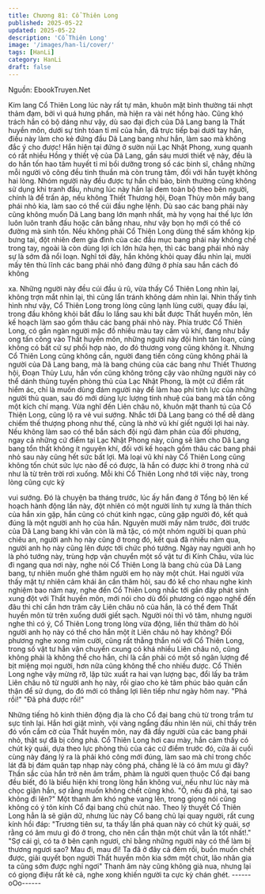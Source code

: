 ```yaml
---
title: Chương 81: Cổ Thiên Long
published: 2025-05-22
updated: 2025-05-22
description: 'Cổ Thiên Long'
image: '/images/han-li/cover/'
tags: [HanLi]
category: HanLi
draft: false
---
```


Nguồn: EbookTruyen.Net

Kim lang Cổ Thiên Long lúc này rất tự mãn, khuôn mặt bình
thường tái nhợt thảm đạm, bởi vì quá hưng phấn, mà hiện ra vài
nét hồng hào.
Cũng khó trách hắn có bộ dáng như vậy, dù sao đại địch của Dã
Lang bang là Thất huyền môn, dưới sự tính tóan tỉ mĩ của hắn, đã
trực tiếp bại dưới tay hắn, điều này làm cho kẻ đứng đầu Dã Lang
bang như hắn, làm sao mà không đắc ý cho được!
Hắn hiện tại đứng ở sườn núi Lạc Nhật Phong, xung quanh có rất
nhiều Hồng y thiết vệ của Dã Lang, gần sáu mươi thiết vệ này,
đều là do hắn tốn hao tâm huyết tỉ mỉ bồi dưỡng trong số các binh
sĩ, chẳng những mỗi người võ công đều tinh thuần mà còn trung
tâm, đối với hắn tuyệt không hai lòng.
Nhóm người này đều được tự hắn chí bảo, bình thường cũng
không sử dụng khi tranh đấu, nhưng lúc này hắn lại đem toàn bộ
theo bên người, chính là để trấn áp, nếu không Thiết Thương hội,
Đoạn Thủy môn mấy bang phái nhỏ kia, làm sao có thể cúi đầu
nghe lệnh.
Dù sao các bang phái này cũng không muốn Dã Lang bang lớn
mạnh nhất, mà hy vọng hai thế lực lớn luôn luôn tranh đấu hoặc
cân bằng nhau, như vậy bọn họ mới có thể có đường mà sinh
tồn.
Nếu không phải Cổ Thiên Long dùng thế sấm không kịp bưng tai,
đột nhiên đem gia đình của các đầu mục bang phái này không
chế trong tay, ngoài là còn dùng lợi ích lớn hứa hẹn, thì các bang
phái nhỏ này sự là sớm đã nổi loạn.
Nghĩ tới đây, hắn không khỏi quay đầu nhìn lại, mười mấy tên thủ
lĩnh các bang phái nhỏ đang đứng ở phía sau hắn cách đó không

xa.
Những người này đều cúi đầu ủ rũ, vừa thấy Cổ Thiên Long nhìn
lại, không trợn mắt nhìn lại, thì cũng lẩn tránh không dám nhìn lại.
Nhìn thấy tình hình như vậy, Cổ Thiên Long trong lòng cũng lạnh
lùng cười, quay đầu lại, trong đầu không khỏi bắt đầu lo lắng sau
khi bắt được Thất huyền môn, lên kế hoạch làm sao gồm thâu
các bang phái nhỏ này.
Phía trước Cổ Thiên Long, có gần ngàn người mặc đồ nhiều màu
tay cầm vũ khí, đang như bầy ong tấn công vào Thất huyền môn,
những người này đội hình tán loạn, cũng không có bất cứ sự phối
hợp nào, do đó thương vong cũng không ít.
Nhưng Cổ Thiên Long cũng không cần, người đang tiến công
cũng không phải là người của Dã Lang bang, mà là bang chúng
của các bang như Thiết Thương hội, Đoạn Thủy Lưu, hắn vốn
cũng không trông cậy vào những người này có thể dánh thủng
tuyến phòng thủ của Lạc Nhật Phong, là một cứ điểm rất hiểm ác,
chỉ là muốn dùng đám người này để làm hao phí tinh lực của
những người thủ quan, sau đó mới dùng lực lượng tinh nhuệ của
bang mà tấn công một kích chí mạng.
Vừa nghĩ đến Liên châu nõ, khuôn mặt thanh tú của Cổ Thiên
Long, cũng lộ ra vẻ vui sướng.
Nhắc tới Dã Lang bang có thể dễ dàng chiếm thế thượng phong
như thế, cũng là nhờ vũ khí giết người lợi hai này.
Nếu không làm sao có thể bắn sách đội ngũ đàm phán của đối
phương, ngay cả những cứ điểm tại Lạc Nhật Phong này, cũng sẽ
làm cho Dã Lang bang tổn thất không ít nguyên khí, đối với kế
hoạch gồm thâu các bang phái nhỏ sau này cũng hết sức bất lợi.
Mà loại vũ khí này Cổ Thiên Long cũng không tốn chút sức lực
nào để có được, là hắn có được khi ở trong nhà cứ như là từ trên
trời rơi xuống.
Mỗi khi Cổ Thiên Long nhớ tới việc này, trong lòng cũng cực kỳ

vui sướng.
Đó là chuyện ba tháng trước, lúc ấy hắn đang ở Tổng bộ lên kế
hoạch hành động lần này, đột nhiên có một người lính tự xưng là
thân thích của hắn xin gặp, hắn cũng có chút kinh ngạc, cũng gặp
người đó, kết quả đúng là một người anh họ của hắn. Nguyên
mười mấy năm trước, đời trước của Dã Lang bang khi vãn còn là
mã tặc, có một nhóm người bị quan phủ chiêu an, người anh họ
này cũng ở trong đó, kết quả đã nhiều năm qua, người anh họ
này cũng lên được tới chức phó tướng. Ngày nay người anh họ là
phó tướng này, trùng hợp vận chuyển một số vật tư đi Kính Châu,
vừa lúc đi ngang qua nơi này, nghe nói Cổ Thiên Long là bang
chủ của Dã Lang bang, tự nhiên muốn ghé thăm người em họ
này một chút.
Hai người vừa thấy mặt tự nhiên cảm khái ân cần thăm hỏi, sau
đó kể cho nhau nghe kinh nghiệm bao năm nay, nghe đến Cổ
Thiên Long nhắc tới gần đây phát sinh xung đột với Thất huyền
môn, mới nói cho dù đối phương có ngạo nghế đến đâu thì chỉ
cần hơn trăm cây Liên châu nõ của hắn, là có thể đem Thất
huyền môn từ trên xuống dưới giết sạch.
Người nói thì vô tâm, nhưng người nghe thì có ý, Cổ Thiên Long
trong lòng vừa động, liền thử thăm dò hỏi người anh họ này có
thể cho hắn một ít Liên châu nõ hay không? Đối phương nghe
xong mỉm cười, cũng rất thẳng thắn nói với Cổ Thiên Long, trong
số vật tư hắn vận chuyển cxung có khá nhiều Liên châu nõ, cũng
không phải là không thể cho hắn, chỉ là cần phải có một số ngân
lượng để bịt miệng mọi người, hơn nữa cũng không thể cho nhiều
được.
Cổ Thiên Long nghe vậy mừng rỡ, lập tức xuất ra hai vạn lượng
bạc, đổi lấy ba trăm Liên châu nõ từ người anh họ này, rồi giao
cho kẻ tâm phúc bảo quản cẩn thận để sử dụng, do đó mới có
thắng lợi liên tiếp như ngày hôm nay.
"Phá rồi!"
"Đã phá được rồi!"

Những tiếng hô kinh thiên động địa là cho Cổ đại bang chủ từ
trong trầm tư sực tỉnh lại.
Hắn hơi giật mình, vội vàng ngẩng đầu nhìn lên núi, chỉ thấy trên
đó vốn cắm cờ của Thất huyền môn, nay đã đầy người của các
bang phái nhỏ, thật sự đã bị công phá.
Cổ Thiên Long hơi cau mày, hắn cảm thấy có chút kỳ quái, dựa
theo lực phòng thủ của các cứ điểm trước đó, cửa ải cuối cùng
này đáng lý ra là phải khó công mới đúng, làm sao mà chỉ trong
chốc lát đã bị đám quân tạp nhạp này công phá, chẳng lẻ là có
âm mưu gì đây?
Thần sắc của hắn trở nên âm trầm, phàm là người quen thuộc Cổ
đại bang đều biết, đó là biểu hiện khi trong lòng hắn không vui,
nếu như lúc này mà chọc giận hắn, sợ rằng muốn không chết
cũng khó.
"Ồ, nếu đã phá, tại sao không đi lên?" Một thanh âm khó nghe
vang lên, trong giọng nói cũng không có ý tôn kính Cổ đại bang
chủ chút nào.
Theo lý thuyết Cổ Thiên Long hẳn là sẽ giận dữ, nhưng lúc này
Cổ bang chủ lại quay người, rất cung kính hồi đáp:
"Trương tiên sư, ta thấy lần phá quan này có chút kỳ quái, sợ rằng
có âm mưu gì đó ở trong, cho nên cẩn thận một chút vẫn là tốt
nhất!."
"Sợ cái gì, có ta ở bên cạnh ngươi, chỉ bằng những người này có
thể làm bị thương ngươi sao? Mau đi, mau đi! Ta đã ở đây cả đêm
rồi, buồn muốn chết được, giải quyết bọn người Thất huyền môn
kia sớm một chút, lão nhân gia ta cũng sớm được nghỉ ngơi"
Thanh âm này cũng không già nua, nhưng lại có giọng điệu rất kẻ
cả, nghe xong khiến người ta cực kỳ chán ghét.
------oOo------
